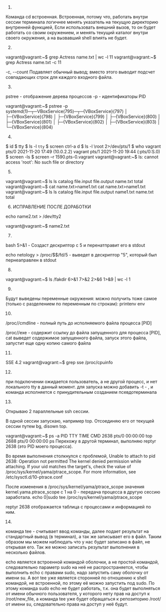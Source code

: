 1.

Команда cd встроенная.
Встроенная, потому что, работать внутри сессии терминала логичнее менять указатель на текущую директорию внутренней функцией, 
Если использовать внешний вызов, то он будет работать со своим окружением, и менять  текущий каталог внутри своего окружения, а на вызвавший shell влиять не будет.  



2.


vagrant@vagrant:~$ grep Actress name.txt | wc -l
11
vagrant@vagrant:~$ grep Actress name.txt -c
11

-c, --count
Подавляет обычный вывод; вместо этого выводит подсчет совпадающих строк для каждого входного файла.



3.


pstree   - отображение дерева процессов
-p         - идентификаторы PID 

vagrant@vagrant:~$ pstree -p
systemd(1)─┬─VBoxService(795)─┬─{VBoxService}(797)
           │                  ├─{VBoxService}(798)
           │                  ├─{VBoxService}(799)
           │                  ├─{VBoxService}(800)
           │                  ├─{VBoxService}(801)
           │                  ├─{VBoxService}(802)
           │                  ├─{VBoxService}(803)
           │                  └─{VBoxService}(804)



4.


$ id
$ tty
$ ls -l `tty`
$ screen
ctrl-a d
$ ls -l \root 2>/dev/pts/1
$ who
vagrant  pts/0        2021-11-20 17:49 (10.0.2.2)
vagrant  pts/1        2021-11-20 19:44 (:pts/0:S.0)
$ screen -ls
$ screen –r 1590.pts-0.vagrant
vagrant@vagrant:~$ ls: cannot access 'root': No such file or directory



5.


vagrant@vagrant:~$ ls
ls
catalog  file.input  file.output  name.txt  total
vagrant@vagrant:~$ cat name.txt>name1.txt
cat name.txt>name1.txt
vagrant@vagrant:~$ ls
ls
catalog  file.input  file.output  name1.txt  name.txt  total



6.   ИСПРАВЛЕНИЕ ПОСЛЕ ДОРАБОТКИ


echo name2.txt > /dev/tty2

 
vagrant@vagrant:~$ name2.txt






7.


bash 5>&1 - Создаст дескриптор с 5 и перенатправит его в stdout


echo netology > /proc/$$/fd/5 - выведет в дескриптор "5", который был пернеаправлен в stdout



8.


vagrant@vagrant:~$ ls /fakdir 6>&1 7>&2 2>&6 1>&9 | wc -l
1



9.


Будут выведены переменные окружения:
можно получить тоже самое (только с разделением по переменным по строкам):
printenv
env



10.



/proc/<PID>/cmdline - полный путь до исполняемого файла процесса [PID]  

/proc/<PID>/exe - содержит ссылку до файла запущенного для процесса [PID], 
                        cat выведет содержимое запущенного файла, 
                        запуск этого файла,  запустит еще одну копию самого файла




11.



SSE 4.2
vagrant@vagrant:~$ grep sse /proc/cpuinfo



12.


при подключении ожидается пользователь, а не другой процесс, и нет локального tty в данный момент. 
для запуска можно добавить -t - , и команда исполняется c принудительным созданием псевдотерминала



13.

Открываю 2 параллельные ssh сессии.

В одной сессии запускаю, например top. Отсоединяю его от текущей сесcии путем bg, disown top.

   vagrant@vagrant:~$ ps -a
        PID TTY          TIME CMD
          2638 pts/0    00:00:00 top
           2688 pts/0    00:00:00 ps
Перехожу в другой терминал, выполняю reptyr 2638 (это PID моего процесса).

Во время выполнения столкнулся с проблемой, Unable to attach to pid 2638: Operation not permitted The kernel denied permission while attaching. If your uid matches the target's, check the value of /proc/sys/kernel/yama/ptrace_scope. For more information, see /etc/sysctl.d/10-ptrace.conf

После изменения в /proc/sys/kernel/yama/ptrace_scope значения kernel.yama.ptrace_scope с 1 на 0 - передача процесса в другую сессию заработала.
echo 0|sudo tee /proc/sys/kernel/yama/ptrace_scope

reptyr 2638
отображается таблица с процессами и информацией по ним.









14.



команда tee -  считывает ввод команды, далее подает результат на стандартный вывод (в терминал), а так же записывает его в файл. Таким образом мы можем наблюдать что у нас будет записано в файл, не открывая его. Так же можно записать результат выполнения в несколько файлов.

  echo является встроенной командой оболочки, а не простой командой, следовательно параметр sudo на неё не распространяется, чтобы выполнить echo с правами sudo, надо 
  запустить саму оболочку от имени su. А вот tee уже является сторонней по отношению к shell командой, не встроенной, по этому её можно запустить под sudo. По этому команда
  sudo echo не будет работать, т.к. она будет выполняться от имени обычного пользователя, у которого нету прав на доступ к /root/new_file, а команда tee уже будет обращаться
  к репозиторию /root/ от имени su, следовательно права на доступ у неё будут.





